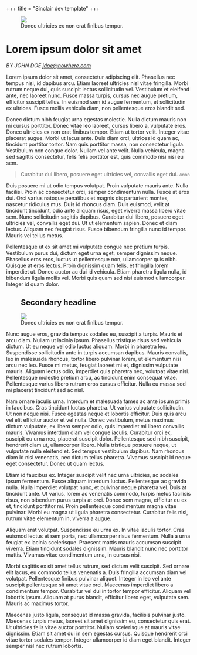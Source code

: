 +++
title = "Sinclair dev template"
+++

<figure class="fill tight">
  <img src="/img/obama.png">
  <figcaption>Donec ultricies ex non erat finibus tempor.</figcaption>
</figure>

<h1 class="slab text-center">Lorem ipsum dolor sit amet</h1>
<address>BY JOHN DOE <a href="#">jdoe@nowhere.com</a></address>

Lorem ipsum dolor sit amet, consectetur adipiscing elit. Phasellus nec tempus nisi, id dapibus arcu. Etiam laoreet ultricies nisl vitae fringilla. Morbi rutrum neque dui, quis suscipit lectus sollicitudin vel. Vestibulum et eleifend ante, nec laoreet nunc. Fusce massa turpis, cursus nec augue pretium, efficitur suscipit tellus. In euismod sem id augue fermentum, et sollicitudin ex ultrices. Fusce mollis vehicula diam, non pellentesque eros blandit sed.

Donec dictum nibh feugiat urna egestas molestie. Nulla dictum mauris non mi cursus porttitor. Donec vitae leo laoreet, cursus libero a, vulputate eros. Donec ultricies ex non erat finibus tempor. Etiam ut tortor velit. Integer vitae placerat augue. Morbi ut lacus ante. Duis diam orci, ultrices id quam ac, tincidunt porttitor tortor. Nam quis porttitor massa, non consectetur ligula. Vestibulum non congue dolor. Nullam vel ante velit. Nulla vehicula, magna sed sagittis consectetur, felis felis porttitor est, quis commodo nisi nisi eu sem.

<div class="ng_mm_link">
  <div>
    <aside class="right">
    <blockquote>Curabitur dui libero, posuere eget ultricies vel, convallis eget dui. <small>Anon</small></blockquote>
    </aside>
  </div>
</div>

Duis posuere mi ut odio tempus volutpat. Proin vulputate mauris ante. Nulla facilisi. Proin ac consectetur orci, semper condimentum nulla. Fusce at eros dui. Orci varius natoque penatibus et magnis dis parturient montes, nascetur ridiculus mus. Duis id rhoncus diam. Duis euismod, velit at tincidunt tincidunt, odio ante aliquam risus, eget viverra massa libero vitae sem. Nunc sollicitudin sagittis dapibus. Curabitur dui libero, posuere eget ultricies vel, convallis eget dui. Ut ut elementum sapien. Donec et diam lectus. Aliquam nec feugiat risus. Fusce bibendum fringilla nunc id tempor. Mauris vel tellus metus.

Pellentesque ut ex sit amet mi vulputate congue nec pretium turpis. Vestibulum purus dui, dictum eget urna eget, semper dignissim neque. Phasellus eros eros, luctus ut pellentesque non, ullamcorper quis nibh. Quisque at eros lectus. Proin dignissim quam felis, et fringilla lorem imperdiet ut. Donec auctor ac dui id vehicula. Etiam pharetra ligula nulla, id bibendum ligula mollis vel. Morbi quis quam sed nisi euismod ullamcorper. Integer id quam dolor.

<figure>
  <h2 class="sans text-normal">Secondary headline</h2>
  <img src="/img/walken.png">
  <figcaption>Donec ultricies ex non erat finibus tempor.</figcaption>
</figure>

Nunc augue eros, gravida tempus sodales eu, suscipit a turpis. Mauris et arcu diam. Nullam ut lacinia ipsum. Phasellus tristique risus sed vehicula dictum. Ut eu neque vel odio luctus aliquam. Morbi in pharetra leo. Suspendisse sollicitudin ante in turpis accumsan dapibus. Mauris convallis, leo in malesuada rhoncus, tortor libero pulvinar lorem, ut elementum nisi arcu nec leo. Fusce mi metus, feugiat laoreet mi et, dignissim vulputate mauris. Aliquam lectus odio, imperdiet quis pharetra nec, volutpat vitae nisl. Pellentesque molestie pretium arcu, ac tincidunt enim consequat vitae. Pellentesque varius libero rutrum eros cursus efficitur. Nulla eu massa sed mi placerat tincidunt sed ac nisl.

Nam ornare iaculis urna. Interdum et malesuada fames ac ante ipsum primis in faucibus. Cras tincidunt luctus pharetra. Ut varius vulputate sollicitudin. Ut non neque nisi. Fusce egestas neque et lobortis efficitur. Duis quis arcu vel elit efficitur auctor et vel nulla. Donec vestibulum, metus maximus dictum vulputate, ex libero semper odio, quis imperdiet mi libero convallis mauris. Vivamus interdum diam vel congue iaculis. Curabitur orci ex, suscipit eu urna nec, placerat suscipit dolor. Pellentesque sed nibh suscipit, hendrerit diam ut, ullamcorper libero. Nulla tristique posuere neque, ut vulputate nulla eleifend et. Sed tempus vestibulum dapibus. Nam rhoncus diam id nisi venenatis, nec dictum tellus pharetra. Vivamus suscipit id neque eget consectetur. Donec ut quam lectus.

Etiam id faucibus ex. Integer suscipit velit nec urna ultricies, ac sodales ipsum fermentum. Fusce aliquam interdum luctus. Pellentesque ac gravida nulla. Nulla imperdiet volutpat nunc, et pulvinar neque pharetra vel. Duis at tincidunt ante. Ut varius, lorem ac venenatis commodo, turpis metus facilisis risus, non bibendum purus turpis at orci. Donec sem magna, efficitur eu ex et, tincidunt porttitor mi. Proin pellentesque condimentum magna vitae pulvinar. Morbi eu magna ut ligula pharetra consectetur. Curabitur felis nisi, rutrum vitae elementum in, viverra a augue.

Aliquam erat volutpat. Suspendisse eu urna ex. In vitae iaculis tortor. Cras euismod lectus et sem porta, nec ullamcorper risus fermentum. Nulla a urna feugiat ex lacinia scelerisque. Praesent mattis mauris accumsan suscipit viverra. Etiam tincidunt sodales dignissim. Mauris blandit nunc nec porttitor mattis. Vivamus vitae condimentum urna, in cursus nisi.

Morbi sagittis ex sit amet tellus rutrum, sed dictum velit suscipit. Sed ornare elit lacus, eu commodo tellus venenatis a. Duis fringilla accumsan diam vel volutpat. Pellentesque finibus pulvinar aliquet. Integer in leo vel ante suscipit pellentesque sit amet vitae orci. Maecenas imperdiet libero a condimentum tempor. Curabitur vel dui in tortor tempor efficitur. Aliquam vel lobortis ipsum. Aliquam at purus blandit, efficitur libero eget, vulputate sem. Mauris ac maximus tortor.

Maecenas justo ligula, consequat id massa gravida, facilisis pulvinar justo. Maecenas turpis metus, laoreet sit amet dignissim eu, consectetur quis erat. Ut ultricies felis vitae auctor porttitor. Nullam scelerisque at mauris vitae dignissim. Etiam sit amet dui in sem egestas cursus. Quisque hendrerit orci vitae tortor sodales tempor. Integer ullamcorper id diam eget blandit. Integer semper nisl nec rutrum lobortis.
